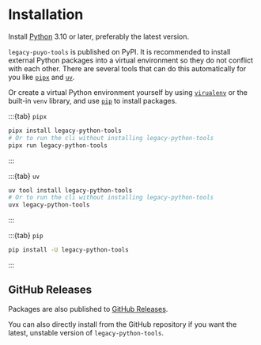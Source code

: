 # Installation

Install [Python](https://www.python.org/) 3.10 or later, preferably the latest
version.

`legacy-puyo-tools` is published on PyPI. It is recommended to install external
Python packages into a virtual environment so they do not conflict with each
other. There are several tools that can do this automatically for you like
[`pipx`](https://pipx.pypa.io) and [`uv`](https://docs.astral.sh/uv).

Or create a virtual Python environment yourself by using
[`virualenv`](https://virtualenv.pypa.io) or the built-in `venv` library, and
use [`pip`](https://pip.pypa.io/en/stable/) to install packages.

:::{tab} `pipx`

```bash
pipx install legacy-python-tools
# Or to run the cli without installing legacy-python-tools
pipx run legacy-python-tools
```

:::

:::{tab} `uv`

```bash
uv tool install legacy-python-tools
# Or to run the cli without installing legacy-python-tools
uvx legacy-python-tools
```

:::

:::{tab} `pip`

```bash
pip install -U legacy-python-tools
```

:::

## GitHub Releases

Packages are also published to
[GitHub Releases](https://github.com/wushenrong/legacy-puyo-tools/releases).

You can also directly install from the GitHub repository if you want the latest,
unstable version of `legacy-python-tools`.
